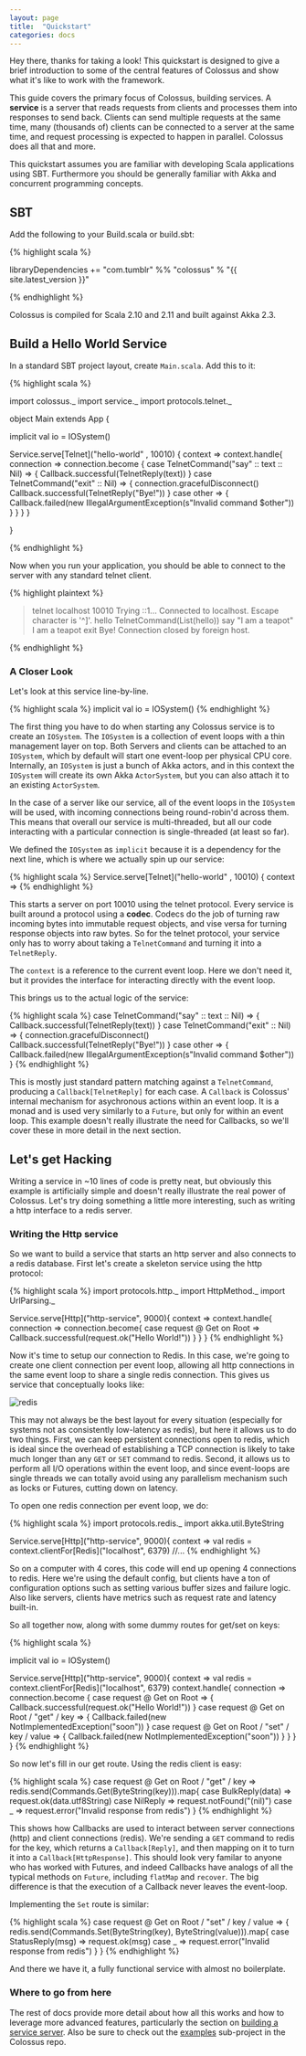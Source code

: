 ```yaml
---
layout: page
title:  "Quickstart"
categories: docs
---
```


Hey there, thanks for taking a look!  This quickstart is designed to give a
brief introduction to some of the central features of Colossus and show what
it's like to work with the framework.

This guide covers the primary focus of Colossus, building services.  A
**service** is a server that reads requests from clients and processes them
into responses to send back.  Clients can send multiple requests at the same
time, many (thousands of) clients can be connected to a server at the same
time, and request processing is expected to happen in parallel.  Colossus does
all that and more.

This quickstart assumes you are familiar with developing Scala applications
using SBT.  Furthermore you should be generally familiar with Akka and
concurrent programming concepts.

## SBT
Add the following to your Build.scala or build.sbt:

{% highlight scala %}

libraryDependencies += "com.tumblr" %% "colossus" % "{{ site.latest_version }}"

{% endhighlight %}

Colossus is compiled for Scala 2.10 and 2.11 and built against Akka 2.3.

## Build a Hello World Service

In a standard SBT project layout, create `Main.scala`.  Add this to it:

{% highlight scala %}

import colossus._
import service._
import protocols.telnet._

object Main extends App {

  implicit val io = IOSystem()

  Service.serve[Telnet]("hello-world" , 10010) { context => 
    context.handle{ connection => 
      connection.become {
        case TelnetCommand("say" :: text :: Nil) => {
          Callback.successful(TelnetReply(text))
        }
        case TelnetCommand("exit" :: Nil) => {
          connection.gracefulDisconnect()
          Callback.successful(TelnetReply("Bye!"))
        }
        case other => {
          Callback.failed(new IllegalArgumentException(s"Invalid command $other"))
        }
      }
    }
  }

}

{% endhighlight %}

Now when you run your application, you should be able to connect to the server with any standard telnet client.

{% highlight plaintext %}
> telnet localhost 10010
Trying ::1...
Connected to localhost.
Escape character is '^]'.
> hello
TelnetCommand(List(hello))
> say "I am a teapot"
I am a teapot
> exit
Bye!
Connection closed by foreign host.

{% endhighlight %}

### A Closer Look

Let's look at this service line-by-line.

{% highlight scala %}
implicit val io = IOSystem()
{% endhighlight %}

The first thing you have to do when starting any Colossus service is to create
an `IOSystem`.  The `IOSystem` is a collection of event loops with a thin
management layer on top.  Both Servers and clients can be attached to an
`IOSystem`, which by default will start one event-loop per physical CPU core.
Internally, an `IOSystem` is just a bunch of Akka actors, and in this context
the `IOSystem` will create its own Akka `ActorSystem`, but you can also attach
it to an existing `ActorSystem`.

In the case of a server like our service, all of the event loops in the
`IOSystem` will be used, with incoming connections being round-robin'd across
them.  This means that overall our service is multi-threaded, but all our code
interacting with a particular connection is single-threaded (at least so far).

We defined the `IOSystem` as `implicit` because it is a dependency for the next
line, which is where we actually spin up our service:

{% highlight scala %}
Service.serve[Telnet]("hello-world" , 10010) { context => 
{% endhighlight %}

This starts a server on port 10010 using the telnet protocol.  Every service is
built around a protocol using a **codec**.  Codecs do the job of turning raw
incoming bytes into immutable request objects, and vise versa for turning
response objects into raw bytes.  So for the telnet protocol, your service only
has to worry about taking a `TelnetCommand` and turning it into a
`TelnetReply`.

The `context` is a reference to the current event loop.  Here we don't need it,
but it provides the interface for interacting directly with the event loop.

This brings us to the actual logic of the service:

{% highlight scala %}
case TelnetCommand("say" :: text :: Nil) => {
  Callback.successful(TelnetReply(text))
}
case TelnetCommand("exit" :: Nil) => {
  connection.gracefulDisconnect()
  Callback.successful(TelnetReply("Bye!"))
}
case other => {
  Callback.failed(new IllegalArgumentException(s"Invalid command $other"))
}
{% endhighlight %}

This is mostly just standard pattern matching against a `TelnetCommand`, producing a
`Callback[TelnetReply]` for each case.  A `Callback` is Colossus' internal
mechanism for asychronous actions within an event loop.  It is a monad and is
used very similarly to a `Future`, but only for within an event loop.  This
example doesn't really illustrate the need for Callbacks, so we'll cover these
in more detail in the next section.

## Let's get Hacking

Writing a service in ~10 lines of code is pretty neat, but obviously this
example is artificially simple and doesn't really illustrate the real power of
Colossus.  Let's try doing something a little more interesting, such as writing
a http interface to a redis server.

### Writing the Http service

So we want to build a service that starts an http server and also connects to a
redis database.  First let's create a skeleton service using the http protocol:

{% highlight scala %}
import protocols.http._
import HttpMethod._
import UrlParsing._

Service.serve[Http]("http-service", 9000){ context =>
  context.handle{ connection =>
    connection.become{
      case request @ Get on Root => Callback.successful(request.ok("Hello World!"))
    }
  }
}
{% endhighlight %}

Now it's time to setup our connection to Redis.  In this case, we're going to
create one client connection per event loop, allowing all http connections in
the same event loop to share a single redis connection.  This gives us service
that conceptually looks like:

![redis]({{site.baseurl}}/img/redis.png)

This may not always be the best layout for every situation (especially for
systems not as consistently low-latency as redis), but here it allows us to do
two things.  First, we can keep persistent connections open to redis, which is
ideal since the overhead of establishing a TCP connection is likely to take
much longer than any `GET` or `SET` command to redis.  Second, it allows us to
perform all I/O operations within the event loop, and since event-loops are
single threads we can totally avoid using any parallelism mechanism such as
locks or Futures, cutting down on latency.

To open one redis connection per event loop, we do:

{% highlight scala %}
import protocols.redis._
import akka.util.ByteString

Service.serve[Http]("http-service", 9000){ context =>
  val redis = context.clientFor[Redis]("localhost", 6379)
  //...
{% endhighlight %}

So on a computer with 4 cores, this code will end up opening 4 connections to
redis.  Here we're using the default config, but clients have a ton of
configuration options such as setting various buffer sizes and failure logic.
Also like servers, clients have metrics such as request rate and latency
built-in.

So all together now, along with some dummy routes for get/set on keys:

{% highlight scala %}

implicit val io = IOSystem()

Service.serve[Http]("http-service", 9000){ context =>
  val redis = context.clientFor[Redis]("localhost", 6379)
  context.handle{ connection =>
    connection.become {
      case request @ Get on Root => {
        Callback.successful(request.ok("Hello World!"))
      }
      case request @ Get on Root / "get" / key => {
        Callback.failed(new NotImplementedException("soon"))
      }
      case request @ Get on Root / "set" / key / value => {
        Callback.failed(new NotImplementedException("soon"))
      }
    }
  }
}
{% endhighlight %}

So now let's fill in our get route.  Using the redis client is easy:

{% highlight scala %}
case request @ Get on Root / "get" / key => redis.send(Commands.Get(ByteString(key))).map{
  case BulkReply(data) => request.ok(data.utf8String)
  case NilReply        => request.notFound("(nil)")
  case _               => request.error("Invalid response from redis")
}
{% endhighlight %}

This shows how Callbacks are used to interact between server connections (http)
and client connections (redis).  We're sending a `GET` command to redis for the
key, which returns a `Callback[Reply]`, and then mapping on it to turn it into
a `Callback[HttpResponse]`.  This should look very familar to anyone who has
worked with Futures, and indeed Callbacks have analogs of all the typical
methods on `Future`, including `flatMap` and `recover`.  The big difference is
that the execution of a Callback never leaves the event-loop.

Implementing the `Set` route is similar:

{% highlight scala %}
case request @ Get on Root / "set" / key / value => {
  redis.send(Commands.Set(ByteString(key), ByteString(value))).map{
    case StatusReply(msg) => request.ok(msg)
    case _                => request.error("Invalid response from redis")
  }
}
{% endhighlight %}

And there we have it, a fully functional service with almost no boilerplate.


### Where to go from here

The rest of docs provide more detail about how all this works and how to
leverage more advanced features, particularly the section on [building a
service server](../serviceserver).  Also be sure to check out the
[examples]({{site.github_examples_url}}) sub-project in the Colossus repo.

